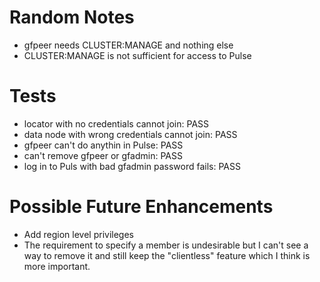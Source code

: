 # Random Notes

- gfpeer needs CLUSTER:MANAGE and nothing else
- CLUSTER:MANAGE is not sufficient for access to Pulse

# Tests #

- locator with no credentials cannot join: PASS
- data node with wrong credentials cannot join: PASS
- gfpeer can't do anythin in Pulse: PASS
- can't remove gfpeer or gfadmin: PASS
- log in to Puls with bad gfadmin password fails: PASS

# Possible Future Enhancements #

- Add region level privileges
- The requirement to specify a member is undesirable but I can't see a
  way to remove it and still keep the "clientless" feature which I think
  is more important.
